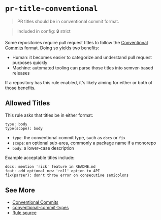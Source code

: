 # `pr-title-conventional`

> PR titles should be in conventional commit format.

> Included in config: 🔒 strict

Some repositories require pull request titles to follow the [Conventional Commits](https://www.conventionalcommits.org) format.
Doing so yields two benefits:

- Human: it becomes easier to categorize and understand pull request purposes quickly
- Machine: automated tooling can parse those titles into semver-based releases

If a repository has this rule enabled, it's likely aiming for either or both of those benefits.

## Allowed Titles

This rule asks that titles be in either format:

```plaintext
type: body
type(scope): body
```

- `type`: the conventional commit type, such as `docs` or `fix`
- `scope`: an optional sub-area, commonly a package name if a monorepo
- `body`: a lower-case description

Example acceptable titles include:

```plaintext
docs: mention 'rick' feature in README.md
feat: add optional new 'roll' option to API
fix(parser): don't throw error on consecutive semicolons
```

## See More

- [Conventional Commits](https://www.conventionalcommits.org)
- [conventional-commit-types](https://www.npmjs.com/package/conventional-commit-types)
- [Rule source](../../src/rules/prTitleConventional.ts)
